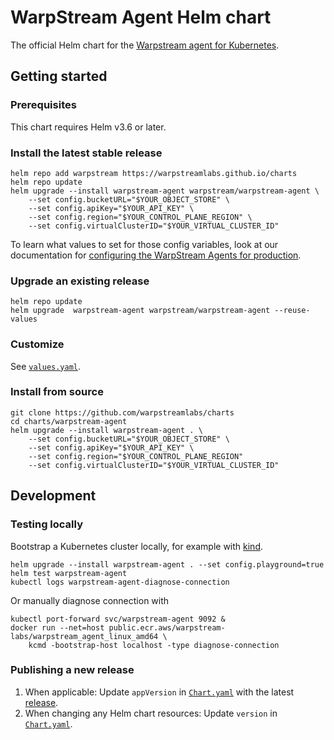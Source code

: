 # WarpStream Agent Helm chart

The official Helm chart for the [Warpstream agent for Kubernetes][agent-k8s].

[agent-k8s]: ===CHART_DOC_URL===

## Getting started

### Prerequisites

This chart requires Helm v3.6 or later.

### Install the latest stable release

```shell
helm repo add warpstream https://warpstreamlabs.github.io/charts
helm repo update
helm upgrade --install warpstream-agent warpstream/warpstream-agent \
    --set config.bucketURL="$YOUR_OBJECT_STORE" \
    --set config.apiKey="$YOUR_API_KEY" \
    --set config.region="$YOUR_CONTROL_PLANE_REGION" \
    --set config.virtualClusterID="$YOUR_VIRTUAL_CLUSTER_ID"
```

To learn what values to set for those config variables, look at our documentation
for [configuring the WarpStream Agents for production](https://docs.warpstream.com/warpstream/how-to/configure-the-warpstream-agent-for-production).

### Upgrade an existing release

```shell
helm repo update
helm upgrade  warpstream-agent warpstream/warpstream-agent --reuse-values
```

### Customize

See [`values.yaml`](./values.yaml).

### Install from source

``` shell
git clone https://github.com/warpstreamlabs/charts
cd charts/warpstream-agent
helm upgrade --install warpstream-agent . \
    --set config.bucketURL="$YOUR_OBJECT_STORE" \
    --set config.apiKey="$YOUR_API_KEY" \
    --set config.region="$YOUR_CONTROL_PLANE_REGION"
    --set config.virtualClusterID="$YOUR_VIRTUAL_CLUSTER_ID"
```

## Development

### Testing locally

Bootstrap a Kubernetes cluster locally, for example with [kind][].

```shell
helm upgrade --install warpstream-agent . --set config.playground=true
helm test warpstream-agent
kubectl logs warpstream-agent-diagnose-connection
```

Or manually diagnose connection with
```shell
kubectl port-forward svc/warpstream-agent 9092 &
docker run --net=host public.ecr.aws/warpstream-labs/warpstream_agent_linux_amd64 \
    kcmd -bootstrap-host localhost -type diagnose-connection
```

[kind]: https://kind.sigs.k8s.io/

### Publishing a new release

1. When applicable: Update `appVersion` in [`Chart.yaml`](./Chart.yaml) with the latest [release][].
1. When changing any Helm chart resources: Update `version` in [`Chart.yaml`](./Chart.yaml).

[release]: https://docs.warpstream.com/warpstream/reference/install-the-warpstream-agent
